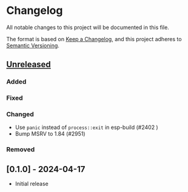 # Changelog

All notable changes to this project will be documented in this file.

The format is based on [Keep a Changelog](https://keepachangelog.com/en/1.1.0/),
and this project adheres to [Semantic Versioning](https://semver.org/spec/v2.0.0.html).

## [Unreleased]

### Added

### Fixed

### Changed

- Use `panic` instead of `process::exit` in esp-build (#2402 )
- Bump MSRV to 1.84 (#2951)

### Removed

## [0.1.0] - 2024-04-17

- Initial release

[Unreleased]: https://github.com/esp-rs/esp-hal/commits/main/esp-build?since=2024-04-17
